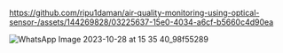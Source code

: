
https://github.com/ripu1daman/air-quality-monitoring-using-optical-sensor-/assets/144269828/03225637-15e0-4034-a6cf-b5660c4d90ea

![WhatsApp Image 2023-10-28 at 15 35 40_98f55289](https://github.com/ripu1daman/air-quality-monitoring-using-optical-sensor-/assets/144269828/42eeabbd-d0f4-4949-b02d-4e501bff9ce0)
